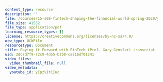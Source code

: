 ```yaml
---
content_type: resource
description: ''
file: /courses/15-s08-fintech-shaping-the-financial-world-spring-2020/yIpzVIt1Iuo_transcript.pdf
file_size: 41532
file_type: application/pdf
learning_resource_types: []
license: https://creativecommons.org/licenses/by-nc-sa/4.0/
ocw_type: OCWFile
resourcetype: Document
title: Paying it Forward with FinTech (Prof. Gary Gensler) transcript
uid: 2dc7d7f9-72c9-4db5-b250-ca21bdf01241
video_files:
  video_thumbnail_file: null
video_metadata:
  youtube_id: yIpzVIt1Iuo
---
```

